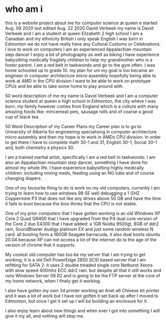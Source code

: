 # who am i
  this is a website project about me for computer science at queen e
  started Aug. 08 2020
  lest edited Aug. 22 2020
  David Verbeek
  my name is David Verbeek and I am a student at queen Elizabeth 2 high school
  I am a Canadian and my ethnicity British
  I only speak English
  I was born in Edmonton
  we do not have really have any Cultural Customs or Celebrations.
  I love to work on computers
  I am an experienced Appalachian mountain step dancer
  I enjoy a bit of photography as well as biking
  I have experience babysitting medically fragilely children to help my grandmother who is a foster parent.
  I am a red belt in taekwondo and go to the gym often.
  I was home schooled up to grade 10.
  my plan for uni
  my goal is too became an engineer in computer architecture micro assembly
  hopefully being able to work at AMD in the CPU division
  I want to be able to work on prototype CPUs and be able to take some home to play around with.

  50 word description of me
  my name is David Verbeek and I am a computer science student at queen e high school in Edmonton, the city where I was born. my family however comes from England which is a culture with many amazing foods like: mincemeat pies, sausage rolls and of coarse a good cup of black tea.

  50 Word Description of my Career Plans
  my Career plan is to go to University of Alberta for engineering specialising in computer architecture micro assembly and then my hope is to work in AMDs CPU division. In order to get there I have to complete math 30-1 and 31, English 30-1, Social 30-1 and, both chemistry a physics 30.

  I am a trained martial artist, specifically I am a red belt in taekwondo. I am also an Appalachian mountain step dancer, something I have done for almost my whole life. I have experience babysitting highly medically children: including mixing meds, feeding using an NG tube and of course changing diapers.

  One of my favourite thing to do is work on my old computers, currently I am trying to learn how to use windows 98 SE well debugging a 1 GHZ Coppermine P3 that does not like any drives above 50 GB and have the time it fails to boot because the bios thinks that the CPU is not stable.

  One of my prior computers that I have gotten working is an old Windows XP Core 2 Quad Q9400 that I have upgraded from the P4 dual core version of the Core 2 duo E4300 that I have added: a 1GB Nvidia 9500gt, 8GB of ddr2 ram, SoundBlaster Audigy platinum EX and just some random wireless N card: all booting form a 160GB Seagate barracuda, it also dual boots ubuntu 20.04 because XP can not access a lot of the internet do to the age of the version of chrome that it supports.

  My coolest old computer has too be my server that I am trying to get working, it is a old Dell PowerEdge 2850 SCSI based server that I am refitting for SATA 2: it uses 2 double treaded single core Netburst Xeons with slow speed 400mhz ECC ddr2 ram. but despite all that it still works and runs Windows Server 08 R2 and is going to be the FTP server at the core of my home network, when I finely get it working.  

  I also have gotten my own 3d printer working an Anet a6 Chinese kit printer and it was a lot of work but I have not gotten it set back up after I moved to Edmonton, but once I get it set up I will be building an enclosure for it.

  I also enjoy learn about new things and when ever I got into something I will give it my all, and nothing will stop me.
